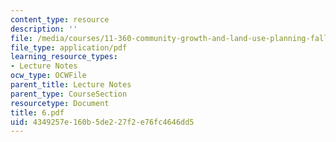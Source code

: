 ```yaml
---
content_type: resource
description: ''
file: /media/courses/11-360-community-growth-and-land-use-planning-fall-2006/4349257e160b5de227f2e76fc4646dd5_6.pdf
file_type: application/pdf
learning_resource_types:
- Lecture Notes
ocw_type: OCWFile
parent_title: Lecture Notes
parent_type: CourseSection
resourcetype: Document
title: 6.pdf
uid: 4349257e-160b-5de2-27f2-e76fc4646dd5
---
```

